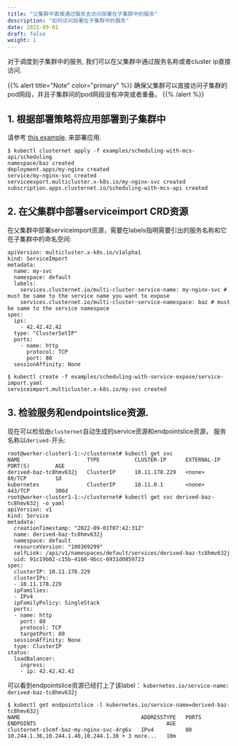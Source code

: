 ```yaml
---
title: "父集群中直接通过服务去访问部署在子集群中的服务"
description: "如何访问部署在子集群中的服务"
date: 2022-09-01
draft: false
weight: 1
---
```


对于调度到子集群中的服务, 我们可以在父集群中通过服务名称或者cluster ip直接访问.

{{% alert title="Note" color="primary" %}}
确保父集群可以直接访问子集群的pod网段，并且子集群间的pod网段没有冲突或者重叠。
{{% /alert %}}

## 1. 根据部署策略将应用部署到子集群中

请参考 [this example](../../multi-cluster-apps/replication-scheduling-to-multiple-clusters). 来部署应用.

```shell
$ kubectl clusternet apply -f examples/scheduling-with-mcs-api/scheduling
namespace/baz created
deployment.apps/my-nginx created
service/my-nginx-svc created
serviceexport.multicluster.x-k8s.io/my-nginx-svc created
subscription.apps.clusternet.io/scheduling-with-mcs-api created
```


## 2. 在父集群中部署serviceimport CRD资源
在父集群中部署serviceimport资源，需要在labels指明需要引出的服务名称和它在子集群中的命名空间:
```shell
apiVersion: multicluster.x-k8s.io/v1alpha1
kind: ServiceImport
metadata:
  name: my-svc
  namespace: default
  labels:
    services.clusternet.io/multi-cluster-service-name: my-nginx-svc # must be same to the service name you want to expose
    services.clusternet.io/multi-cluster-service-namespace: baz # must be same to the service namespace
spec:
  ips:
    - 42.42.42.42
  type: "ClusterSetIP"
  ports:
    - name: http
      protocol: TCP
      port: 80
  sessionAffinity: None
```
```shell
$ kubectl create -f examples/scheduling-with-service-expose/service-import.yaml
serviceimport.multicluster.x-k8s.io/my-svc created
```
## 3. 检验服务和endpointslice资源.
现在可以检验由`clusternet`自动生成的service资源和endpointslice资源， 服务名称以`derived-`开头:

```shell
root@worker-cluster1-1:~/clusternet# kubectl get svc 
NAME                     TYPE           CLUSTER-IP      EXTERNAL-IP    PORT(S)        AGE
derived-baz-tc8hmv632j   ClusterIP      10.11.178.229   <none>         80/TCP         1d
kubernetes               ClusterIP      10.11.0.1       <none>         443/TCP        306d
root@worker-cluster1-1:~/clusternet# kubectl get svc derived-baz-tc8hmv632j -o yaml
apiVersion: v1
kind: Service
metadata:
  creationTimestamp: "2022-09-01T07:42:31Z"
  name: derived-baz-tc8hmv632j
  namespace: default
  resourceVersion: "100369299"
  selfLink: /api/v1/namespaces/default/services/derived-baz-tc8hmv632j
  uid: 91c19b02-c15b-4166-9bcc-6931d0859723
spec:
  clusterIP: 10.11.178.229
  clusterIPs:
  - 10.11.178.229
  ipFamilies:
  - IPv4
  ipFamilyPolicy: SingleStack
  ports:
  - name: http
    port: 80
    protocol: TCP
    targetPort: 80
  sessionAffinity: None
  type: ClusterIP
status:
  loadBalancer:
    ingress:
    - ip: 42.42.42.42
```
可以看到endpointslice资源已经打上了该label： `kubernetes.io/service-name: derived-baz-tc8hmv632j`
```shell
$ kubectl get endpointslice -l kubernetes.io/service-name=derived-baz-tc8hmv632j
NAME                                      ADDRESSTYPE   PORTS   ENDPOINTS                                         AGE
clusternet-s5cmf-baz-my-nginx-svc-4rg6x   IPv4          80      10.244.1.36,10.244.1.40,10.244.1.38 + 3 more...   10m
```